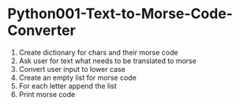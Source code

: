 # Python001-Text-to-Morse-Code-Converter

1) Create dictionary for chars and their morse code
2) Ask user for text what needs to be translated to morse
3) Convert user input to lower case
4) Create an empty list for morse code
5) For each letter append the list
6) Print morse code
